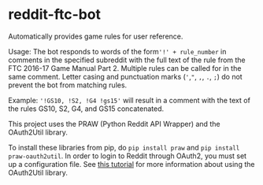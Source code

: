 # reddit-ftc-bot
Automatically provides game rules for user reference.

Usage:
The bot responds to words of the form`'!' + rule_number` in comments in the specified subreddit with the full text of the rule from the FTC 2016-17 Game Manual Part 2. Multiple rules can be called for in the same comment. Letter casing and punctuation marks (`'`,`"`, `,`, `.`, `;`) do not prevent the bot from matching rules.

Example: `'!GS10, !S2, !G4 !gs15'` will result in a comment with the text of the rules GS10, S2, G4, and GS15 concatenated.

This project uses the PRAW (Python Reddit API Wrapper) and the OAuth2Util library. 

To install these libraries from pip, do `pip install praw` and `pip install praw-oauth2util`. 
In order to login to Reddit through OAuth2, you must set up a configuration file. See [this tutorial](https://github.com/SmBe19/praw-OAuth2Util/blob/master/OAuth2Util/README.md) for more information about using the OAuth2Util library.



